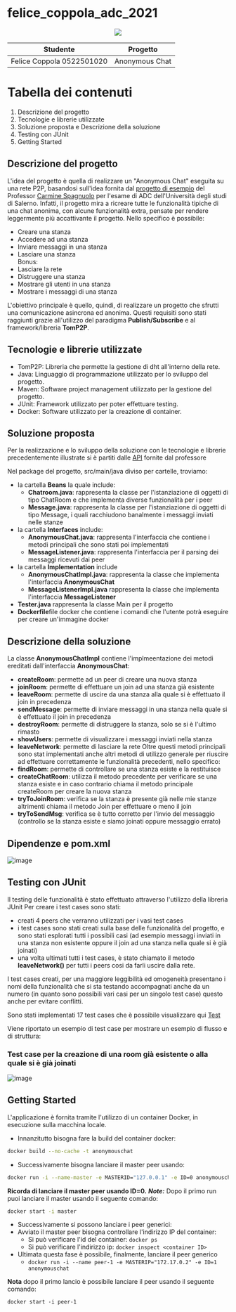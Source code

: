 # felice_coppola_adc_2021

<p align="center">
 <img src="https://play-lh.googleusercontent.com/9PfXXTijC_98UWTnPlG1xNO1Zs1YyE_samusENzGHzRTHVgGqBWJjuNrlu00N7a6jAk"/>
</p>

| Studente  | Progetto |
| ------------- | ------------- |
| Felice Coppola 0522501020  | Anonymous Chat  |


# Tabella dei contenuti
 1. Descrizione del progetto
 2. Tecnologie e librerie utilizzate
 3. Soluzione proposta e Descrizione della soluzione
 4. Testing con JUnit
 5. Getting Started
 


## Descrizione del progetto
L'idea del progetto è quella di realizzare un "Anonymous Chat" eseguita su una rete P2P, basandosi sull'idea fornita dal [progetto di esempio](https://github.com/spagnuolocarmine/p2ppublishsubscribe.git) del Professor 
[Carmine Spagnuolo](https://github.com/spagnuolocarmine) per l'esame di ADC dell'Università degli studi di Salerno.
Infatti, il progetto mira a ricreare tutte le funzionalità tipiche di una chat anonima, con alcune funzionalità extra, pensate per 
rendere leggermente più accattivante il progetto.
Nello specifico è possibile:
- Creare una stanza
- Accedere ad una stanza
- Inviare messaggi in una stanza
- Lasciare una stanza\
Bonus:
- Lasciare la rete
- Distruggere una stanza
- Mostrare gli utenti in una stanza
- Mostrare i messaggi di una stanza

L'obiettivo principale è quello, quindi, di realizzare un progetto che sfrutti una comunicazione asincrona ed anonima. Questi requisiti sono stati raggiunti
grazie all'utilizzo del paradigma **Publish/Subscribe** e al framework/libreria **TomP2P**.

## Tecnologie e librerie utilizzate
- TomP2P: Libreria che permette la gestione di dht all'interno della rete.
- Java: Linguaggio di programmazione utilizzato per lo sviluppo del progetto.
- Maven: Software project management utilizzato per la gestione del progetto.
- JUnit: Framework utilizzato per poter effettuare testing.
- Docker: Software utilizzato per la creazione di container.

## Soluzione proposta
Per la realizzazione e lo sviluppo della soluzione con le tecnologie e librerie precedentemente illustrate si è partiti dalle [API](https://github.com/spagnuolocarmine/distributedsystems-unisa/blob/master/homework/AnonymousChat.java) fornite dal professore

Nel package del progetto, src/main/java diviso per cartelle, troviamo:
- la cartella **Beans** la quale include:
  - **Chatroom.java**: rappresenta la classe per l'istanziazione di oggetti di tipo ChatRoom e che implementa diverse funzionalità per i peer 
  - **Message.java**: rappresenta la classe per l'istanziazione di oggetti di tipo Message, i quali racchiudono banalmente i messaggi inviati nelle stanze
- la cartella **Interfaces** include:
  - **AnonymousChat.java**: rappresenta l'interfaccia che contiene i metodi principali che sono stati poi implementati
  - **MessageListener.java**: rappresenta l'interfaccia per il parsing dei messaggi ricevuti dai peer
- la cartella **Implementation** include
  - **AnonymousChatImpl.java**: rappresenta la classe che implementa l'interfaccia **AnonymousChat**  
  - **MessageListenerImpl.java** rappresenta la classe che implementa l'interfaccia **MessageListener**
- **Tester.java** rappresenta la classe Main per il progetto
- **Dockerfile**file docker che contiene i comandi che l'utente potrà eseguire per creare un'immagine docker
## Descrizione della soluzione
La classe **AnonymousChatImpl** contiene l'implmeentazione dei metodi ereditati dall'interfaccia **AnonymousChat**:
- **createRoom**: permette ad un peer di creare una nuova stanza
- **joinRoom**: permette di effettuare un join ad una stanza già esistente
- **leaveRoom**: permette di uscire da una stanza alla quale si è effettuato il join in precedenza
- **sendMessage**: permette di inviare messaggi in una stanza nella quale si è effettuato il join in precedenza
- **destroyRoom**: permette di distruggere la stanza, solo se si è l'ultimo rimasto
- **showUsers**: permette di visualizzare i messaggi inviati nella stanza
- **leaveNetwork**: permette di lasciare la rete
Oltre questi metodi principali sono stat implementati anche altri metodi di utilizzo generale per riuscire ad effettuare correttamente le funzionalità precedenti, nello specifico:
- **findRoom**: permette di controllare se una stanza esiste e la restituisce
- **createChatRoom**: utilizza il metodo precedente per verificare se una stanza esiste e in caso contrario chiama il metodo principale createRoom per creare la nuova stanza
- **tryToJoinRoom**: verifica se la stanza è presente già nelle mie stanze altrimenti chiama il metodo Join per effettuare o meno il join
- **tryToSendMsg**: verifica se è tutto corretto per l'invio del messaggio (controllo se la stanza esiste e siamo joinati oppure messaggio errato)

## Dipendenze e pom.xml
  ![image](https://user-images.githubusercontent.com/55912466/160074090-dfd25278-f264-4b97-b73a-d3e2204f7d57.png)

## Testing con JUnit
Il testing delle funzionalità è stato effettuato attraverso l'utilizzo della libreria JUnit
Per creare i test cases sono stati:
- creati 4 peers che verranno utilizzati per i vasi test cases
- i test cases sono stati creati sulla base delle funzionalità del progetto, e sono stati esplorati tutti i possibili casi (ad esempio messaggi inviati in una stanza non esistente oppure il join ad una stanza nella quale si è già joinati)
- una volta ultimati tutti i test cases, è stato chiamato il metodo **leaveNetwork()** per tutti i peers cosi da farli uscire dalla rete.  

I test cases creati, per una maggiore leggibilità ed omogeneità presentano i nomi della funzionalità che si sta testando accompagnati anche da un numero (in quanto sono possibili vari casi per un singolo test case) questo anche per evitare conflitti.

Sono stati implementati 17 test cases che è possibile visualizzare qui [Test](https://github.com/Felice-Copp56/felice_coppola_adc_2021/blob/master/src/test/java/AnonymousChatTesting.java)

Viene riportato un esempio di test case per mostrare un esempio di flusso e di struttura:
### Test case per la creazione di una room già esistente o alla quale si è già joinati
![image](https://user-images.githubusercontent.com/55912466/160136863-72967674-a0a2-4834-93fc-b22071dc7a70.png)

## Getting Started
L'applicazione è fornita tramite l'utilizzo di un container Docker, in esecuzione sulla macchina locale.
- Innanzitutto bisogna fare la build del container docker:
```bash
docker build --no-cache -t anonymouschat
```
- Successivamente bisogna lanciare il master peer usando:
```bash
docker run -i --name-master -e MASTERID="127.0.0.1" -e ID=0 anonymouschat
```
**Ricorda di lanciare il master peer usando ID=0.**
**_Note:_** Dopo il primo run puoi lanciare il master usando il seguente comando:

```bash
docker start -i master
```
- Successivamente si possono lanciare i peer generici:
 - Avviato il master peer bisogna controllare l'indirizzo IP del container:
   - Si può verificare l'id del container: ``` docker ps ```
   - Si può verificare l'indirizzo ip: ``` docker inspect <container ID> ```
 - Ultimata questa fase è possibile, finalmente, lanciare il peer generico
   - ``` docker run -i --name peer-1 -e MASTERIP="172.17.0.2" -e ID=1 anonymouschat ```

**Nota** dopo il primo lancio è possibile lanciare il peer usando il seguente comando:
```
docker start -i peer-1
```

